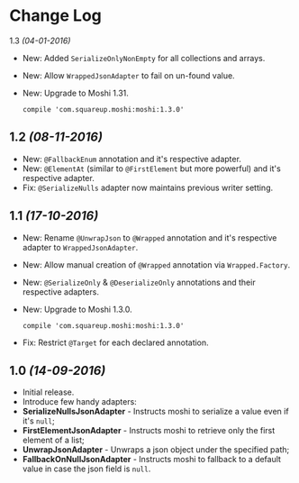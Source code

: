 Change Log
===

1.3 *(04-01-2016)*
* New: Added `SerializeOnlyNonEmpty` for all collections and arrays.
* New: Allow `WrappedJsonAdapter` to fail on un-found value.
* New: Upgrade to Moshi 1.31.

   ```
   compile 'com.squareup.moshi:moshi:1.3.0'
   ```

1.2 *(08-11-2016)*
---
* New: `@FallbackEnum` annotation and it's respective adapter.
* New: `@ElementAt` (similar to `@FirstElement` but more powerful) and it's respective adapter.
* Fix: `@SerializeNulls` adapter now maintains previous writer setting.

1.1 *(17-10-2016)*
---
*  New: Rename `@UnwrapJson` to `@Wrapped` annotation and it's respective adapter to `WrappedJsonAdapter`.
*  New: Allow manual creation of `@Wrapped` annotation via `Wrapped.Factory`.
*  New: `@SerializeOnly` & `@DeserializeOnly` annotations and their respective adapters.
*  New: Upgrade to Moshi 1.3.0.
   
   ```
   compile 'com.squareup.moshi:moshi:1.3.0'
   ```
*  Fix: Restrict `@Target` for each declared annotation.

1.0 *(14-09-2016)*
---
*  Initial release.
*  Introduce few handy adapters:
  * **SerializeNullsJsonAdapter** - Instructs moshi to serialize a value even if it's `null`;
  * **FirstElementJsonAdapter** - Instructs moshi to retrieve only the first element of a list;
  * **UnwrapJsonAdapter** - Unwraps a json object under the specified path;
  * **FallbackOnNullJsonAdapter** - Instructs moshi to fallback to a default value in case the json field is `null`.
